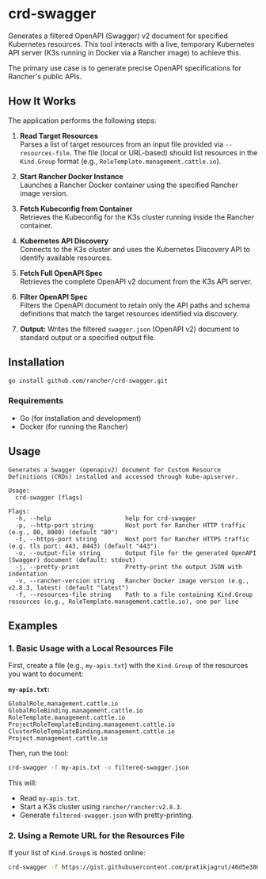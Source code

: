 # crd-swagger

Generates a filtered OpenAPI (Swagger) v2 document for specified Kubernetes resources. This tool interacts with a live, temporary Kubernetes API server (K3s running in Docker via a Rancher image) to achieve this.

The primary use case is to generate precise OpenAPI specifications for Rancher's public APIs.

## How It Works

The application performs the following steps:

1. **Read Target Resources**  
    Parses a list of target resources from an input file provided via `--resources-file`. The file (local or URL-based) should list resources in the `Kind.Group` format (e.g., `RoleTemplate.management.cattle.io`).

2. **Start Rancher Docker Instance**  
    Launches a Rancher Docker container using the specified Rancher image version.

3. **Fetch Kubeconfig from Container**  
    Retrieves the Kubeconfig for the K3s cluster running inside the Rancher container.

4. **Kubernetes API Discovery**  
    Connects to the K3s cluster and uses the Kubernetes Discovery API to identify available resources.

5. **Fetch Full OpenAPI Spec**  
    Retrieves the complete OpenAPI v2 document from the K3s API server.

6. **Filter OpenAPI Spec**  
    Filters the OpenAPI document to retain only the API paths and schema definitions that match the target resources identified via discovery.

7.  **Output:** 
    Writes the filtered `swagger.json` (OpenAPI v2) document to standard output or a specified output file.

## Installation

```bash
go install github.com/rancher/crd-swagger.git
```


### Requirements

*   Go (for installation and development)
*   Docker (for running the Rancher)

## Usage

```
Generates a Swagger (openapiv2) document for Custom Resource Definitions (CRDs) installed and accessed through kube-apiserver.

Usage:
  crd-swagger [flags]

Flags:
  -h, --help                     help for crd-swagger
  -p, --http-port string         Host port for Rancher HTTP traffic (e.g., 80, 8080) (default "80")
  -t, --https-port string        Host port for Rancher HTTPS traffic (e.g. tls port: 443, 8443) (default "443")
  -o, --output-file string       Output file for the generated OpenAPI (Swagger) document (default: stdout)
  -j, --pretty-print             Pretty-print the output JSON with indentation
  -v, --rancher-version string   Rancher Docker image version (e.g., v2.8.3, latest) (default "latest")
  -f, --resources-file string    Path to a file containing Kind.Group resources (e.g., RoleTemplate.management.cattle.io), one per line
```

## Examples

### 1. Basic Usage with a Local Resources File

First, create a file (e.g., `my-apis.txt`) with the `Kind.Group` of the resources you want to document:

**`my-apis.txt`:**
```
GlobalRole.management.cattle.io
GlobalRoleBinding.management.cattle.io
RoleTemplate.management.cattle.io
ProjectRoleTemplateBinding.management.cattle.io
ClusterRoleTemplateBinding.management.cattle.io
Project.management.cattle.io
```

Then, run the tool:

```bash
crd-swagger -f my-apis.txt -o filtered-swagger.json
```
This will:
*   Read `my-apis.txt`.
*   Start a K3s cluster using `rancher/rancher:v2.8.3`.
*   Generate `filtered-swagger.json` with pretty-printing.

### 2. Using a Remote URL for the Resources File

If your list of `Kind.Group`s is hosted online:

```bash
crd-swagger -f https://gist.githubusercontent.com/pratikjagrut/46d5e386daed88cfd9ab3b72600e8b8d/raw/340d317eed8a712cbb9a11e6e09f8a9c6e0d0617/resources -o remote-filtered.json
```

